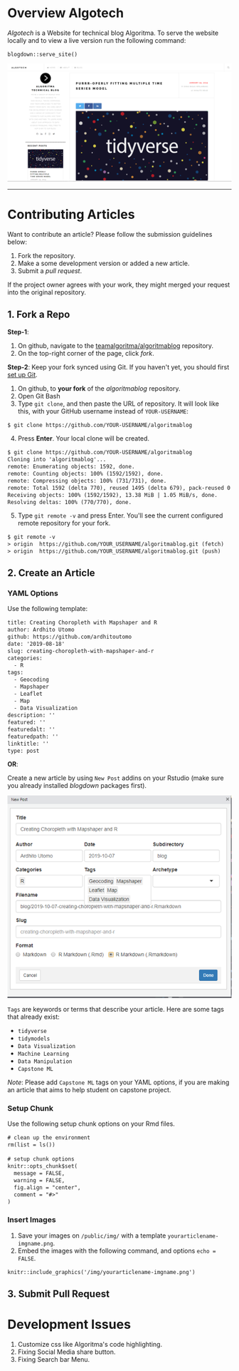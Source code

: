# Overview Algotech

*Algotech* is a Website for technical blog Algoritma. To serve the website locally and to view a live version run the following command:

```
blogdown::serve_site()
```

![](public/img/main/ss1.png)


***

# Contributing Articles

Want to contribute an article? Please follow the submission guidelines below:

1. Fork the repository.
2. Make a some development version or added a new article.
3. Submit a *pull request*.

If the project owner agrees with your work, they might merged your request into the original repository.

## 1. Fork a Repo

**Step-1**:

1. On github, navigate to the [teamalgoritma/algoritmablog](https://github.com/teamalgoritma/algoritmablog) repository.
2. On the top-right corner of the page, click *fork*.

**Step-2**: Keep your fork synced using Git. If you haven't yet, you should first [set up Git](https://help.github.com/en/articles/set-up-git#setting-up-git).

1. On github, to **your fork** of the *algoritmablog* repository.
2. Open Git Bash
3. Type `git clone`, and then paste the URL of repository. It will look like this, with your GitHub username instead of `YOUR-USERNAME`:

```
$ git clone https://github.com/YOUR-USERNAME/algoritmablog
```
4. Press **Enter**. Your local clone will be created.

```
$ git clone https://github.com/YOUR-USERNAME/algoritmablog
Cloning into 'algoritmablog'...
remote: Enumerating objects: 1592, done.
remote: Counting objects: 100% (1592/1592), done.
remote: Compressing objects: 100% (731/731), done.
remote: Total 1592 (delta 770), reused 1495 (delta 679), pack-reused 0
Receiving objects: 100% (1592/1592), 13.38 MiB | 1.05 MiB/s, done.
Resolving deltas: 100% (770/770), done.
```

5. Type `git remote -v` and press Enter. You'll see the current configured remote repository for your fork.

```
$ git remote -v
> origin  https://github.com/YOUR_USERNAME/algoritmablog.git (fetch)
> origin  https://github.com/YOUR_USERNAME/algoritmablog.git (push)
```

## 2. Create an Article

### YAML Options

Use the following template:

```
title: Creating Choropleth with Mapshaper and R
author: Ardhito Utomo
github: https://github.com/ardhitoutomo
date: '2019-08-18'
slug: creating-choropleth-with-mapshaper-and-r
categories:
  - R
tags: 
  - Geocoding
  - Mapshaper
  - Leaflet
  - Map
  - Data Visualization
description: ''
featured: ''
featuredalt: ''
featuredpath: ''
linktitle: ''
type: post
```

**OR**:

Create a new article by using `New Post` addins on your Rstudio (make sure you already installed *blogdown* packages first).

![](public/img/main/newpost.png)


`Tags` are keywords or terms that describe your article. Here are some tags that already exist: 

* `tidyverse`
* `tidymodels`
* `Data Visualization`
* `Machine Learning`
* `Data Manipulation`
* `Capstone ML`

*Note*: Please add `Capstone ML` tags on your YAML options, if you are making an article that aims to help student on capstone project.

### Setup Chunk

Use the following setup chunk options on your Rmd files.

```
# clean up the environment
rm(list = ls())

# setup chunk options
knitr::opts_chunk$set(
  message = FALSE,
  warning = FALSE,
  fig.align = "center",
  comment = "#>"
)
```

### Insert Images

1. Save your images on `/public/img/` with a template `yourarticlename-imgname.png`.
2. Embed the images with the following command, and options `echo = FALSE`.

```
knitr::include_graphics('/img/yourarticlename-imgname.png')
```

## 3. Submit Pull Request

# Development Issues

1. Customize css like Algoritma's code highlighting.
2. Fixing Social Media share button.
3. Fixing Search bar Menu.